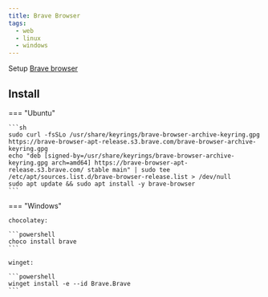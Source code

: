 ```yaml
---
title: Brave Browser
tags:
  - web
  - linux
  - windows
---
```


Setup [Brave browser](https://brave.com)

## Install

=== "Ubuntu"

    ```sh
    sudo curl -fsSLo /usr/share/keyrings/brave-browser-archive-keyring.gpg https://brave-browser-apt-release.s3.brave.com/brave-browser-archive-keyring.gpg
    echo "deb [signed-by=/usr/share/keyrings/brave-browser-archive-keyring.gpg arch=amd64] https://brave-browser-apt-release.s3.brave.com/ stable main" | sudo tee /etc/apt/sources.list.d/brave-browser-release.list > /dev/null
    sudo apt update && sudo apt install -y brave-browser
    ```

=== "Windows"

    chocolatey:

    ```powershell
    choco install brave
    ```

    winget:

    ```powershell
    winget install -e --id Brave.Brave
    ```
